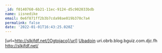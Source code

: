 ```yaml
---
_id: f0140760-6b21-11ec-9124-d5c902033bdb
name: iisnedike
email: 0e6f871ff2b3b7cda98ae019b370c7a4
permalink: false
date: '2022-01-01T16:43:25.020Z'
---
```

[url=http://slkjfdf.net/]Ogtojaco[/url] <a href="http://slkjfdf.net/">Ubadoin</a> uri.obrb.blog.bguiz.com.djc.fh http://slkjfdf.net/
